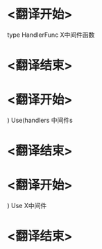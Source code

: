 
# <翻译开始>
type HandlerFunc
X中间件函数
# <翻译结束>

# <翻译开始>
) Use(handlers
中间件s
# <翻译结束>

# <翻译开始>
) Use
X中间件
# <翻译结束>
